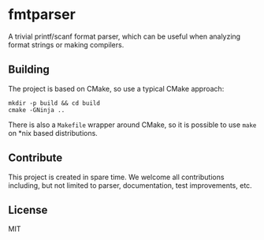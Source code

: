 # fmtparser

A trivial printf/scanf format parser, which can be useful when analyzing format strings or making compilers.

## Building
The project is based on CMake, so use a typical CMake approach:

	mkdir -p build && cd build
	cmake -GNinja ..

There is also a ``Makefile`` wrapper around CMake, so it is possible to use ``make`` on *nix based distributions.

## Contribute
This project is created in spare time. We welcome all contributions including, but not limited to parser, documentation, test improvements, etc.

## License
MIT
